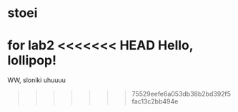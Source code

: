 # stoei
for lab2
<<<<<<< HEAD
Hello, lollipop!
=======
WW, sloniki uhuuuu
>>>>>>> 75529eefe6a053db38b2bd392f5fac13c2bb494e


